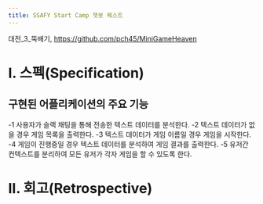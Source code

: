 ```yaml
---
title: SSAFY Start Camp 챗봇 퀘스트
---
```

대전_3_뚝배기, https://github.com/pch45/MiniGameHeaven

# I. 스펙(Specification)
## 구현된 어플리케이션의 주요 기능
-1 사용자가 슬랙 채팅을 통해 전송한 텍스트 데이터를 분석한다.
-2 텍스트 데이터가 없을 경우 게임 목록을 출력한다.
-3 텍스트 데이터가 게임 이름일 경우 게임을 시작한다.
-4 게임이 진행중일 경우 텍스트 데이터를 분석하여 게임 결과를 출력한다.
-5 유저간 컨텍스트를 분리하여 모든 유저가 각자 게임을 할 수 있도록 한다.


# II. 회고(Retrospective)

